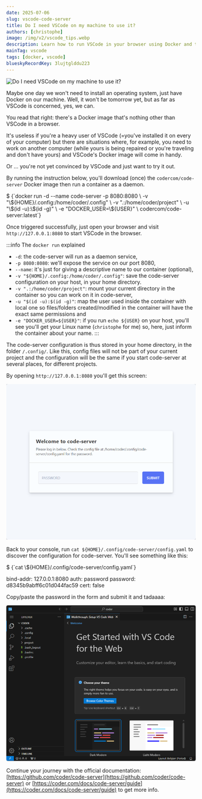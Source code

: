 ```yaml
---
date: 2025-07-06
slug: vscode-code-server
title: Do I need VSCode on my machine to use it?
authors: [christophe]
image: /img/v2/vscode_tips.webp
description: Learn how to run VSCode in your browser using Docker and the `code-server` image. Edit code remotely without installing VSCode on your local machine.
mainTag: vscode
tags: [docker, vscode]
blueskyRecordKey: 3lujtglddu223
---
```

![Do I need VSCode on my machine to use it?](/img/v2/vscode_tips.webp)

<!-- cspell:ignore codercom,tadaaaa -->

Maybe one day we won't need to install an operating system, just have Docker on our machine.  Well, it won't be tomorrow yet, but as far as VSCode is concerned, yes, we can.

You read that right: there's a Docker image that's nothing other than VSCode in a browser.

It's useless if you're a heavy user of VSCode (=you've installed it on every of your computer) but there are situations where, for example, you need to work on another computer (while yours is being repaired or you're traveling and don't have yours) and VSCode's Docker image will come in handy.

Or ... you're not yet convinced by VSCode and just want to try it out.

<!-- truncate -->

By running the instruction below, you'll download (once) the `codercom/code-server` Docker image then run a container as a daemon.

<Terminal>
$ {`docker run -d --name code-server -p 8080:8080 \
  -v "\${HOME}/.config:/home/coder/.config" \
  -v ".:/home/coder/project" \
  -u "\$(id -u):\$(id -g)" \
  -e "DOCKER_USER=\${USER}" \
  codercom/code-server:latest`}
</Terminal>

Once triggered successfully, just open your browser and visit `http://127.0.0.1:8080` to start VSCode in the browser.

:::info The `docker run` explained
* `-d`: the code-server will run as a daemon service,
* `-p 8080:8080`: we'll expose the service on our port 8080,
* `--name`: it's just for giving a descriptive name to our container (optional),
* `-v "${HOME}/.config:/home/coder/.config"`: save the code-server configuration on your host, in your home directory.
* `-v ".:/home/coder/project"`: mount your current directory in the container so you can work on it in code-server,
* `-u "$(id -u):$(id -g)"`: map the user used inside the container with local one so files/folders created/modified in the container will have the exact same permissions and
* `-e "DOCKER_USER=${USER}"`: if you run `echo ${USER}` on your host, you'll see you'll get your Linux name (`christophe` for me) so, here, just inform the container about your name.
:::

The code-server configuration is thus stored in your home directory, in the folder `/.config/`. Like this, config files will not be part of your current project and the configuration will be the same if you start code-server at several places, for different projects.

By opening `http://127.0.0.1:8080` you'll get this screen:

![Asking for a password](./images/prompt_for_password.png)

Back to your console, run `cat ${HOME}/.config/code-server/config.yaml` to discover the configuration for code-server. You'll see something like this:

<Terminal>
$ {`cat \${HOME}/.config/code-server/config.yaml`}

bind-addr: 127.0.0.1:8080
auth: password
password: d8345b9abff6c01d044fac59
cert: false
</Terminal>

Copy/paste the password in the form and submit it and tadaaaa:

![VScode in the browser](./images/code_server.png)

Continue your journey with the official documentation: [https://github.com/coder/code-server](https://github.com/coder/code-server) or [https://coder.com/docs/code-server/guide](https://coder.com/docs/code-server/guide) to get more info.

